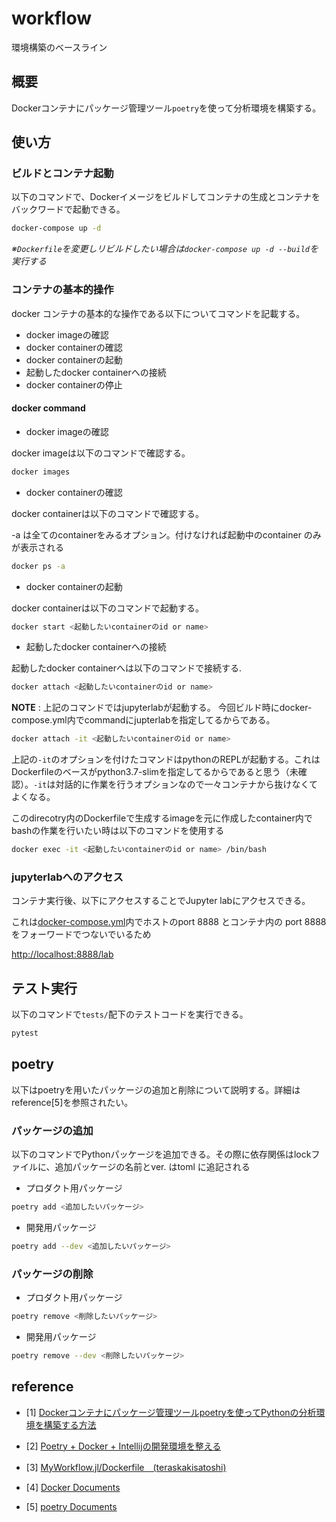 # workflow

環境構築のベースライン

## 概要

Dockerコンテナにパッケージ管理ツール`poetry`を使って分析環境を構築する。

## 使い方

### ビルドとコンテナ起動

以下のコマンドで、Dockerイメージをビルドしてコンテナの生成とコンテナをバックワードで起動できる。

```bash
docker-compose up -d
```

_※`Dockerfile`を変更しリビルドしたい場合は`docker-compose up -d --build`を実行する_

### コンテナの基本的操作

docker コンテナの基本的な操作である以下についてコマンドを記載する。

- docker imageの確認
- docker containerの確認
- docker containerの起動
- 起動したdocker containerへの接続
- docker containerの停止

#### docker command

- docker imageの確認

docker imageは以下のコマンドで確認する。

```bash
docker images
```

- docker containerの確認

docker containerは以下のコマンドで確認する。

-a は全てのcontainerをみるオプション。付けなければ起動中のcontainer のみが表示される

```bash
docker ps -a
```

- docker containerの起動

docker containerは以下のコマンドで起動する。

```bash
docker start <起動したいcontainerのid or name>
```

- 起動したdocker containerへの接続

起動したdocker containerへは以下のコマンドで接続する.

```bash
docker attach <起動したいcontainerのid or name>
```

**NOTE** : 上記のコマンドではjupyterlabが起動する。
今回ビルド時にdocker-compose.yml内でcommandにjupterlabを指定してるからである。

```bash
docker attach -it <起動したいcontainerのid or name>
```

上記の`-it`のオプションを付けたコマンドはpythonのREPLが起動する。これはDockerfileのベースがpython3.7-slimを指定してるからであると思う（未確認）。`-it`は対話的に作業を行うオプションなので一々コンテナから抜けなくてよくなる。

このdirecotry内のDockerfileで生成するimageを元に作成したcontainer内でbashの作業を行いたい時は以下のコマンドを使用する

```bash
docker exec -it <起動したいcontainerのid or name> /bin/bash
```

### jupyterlabへのアクセス

コンテナ実行後、以下にアクセスすることでJupyter labにアクセスできる。

これは[docker-compose.yml](/docker-compose.yml)内でホストのport 8888 とコンテナ内の port 8888 をフォーワードでつないでいるため

[http://localhost:8888/lab](http://localhost:8888/lab)

## テスト実行

以下のコマンドで`tests/`配下のテストコードを実行できる。

```bash
pytest
```

## poetry

以下はpoetryを用いたパッケージの追加と削除について説明する。詳細はreference[5]を参照されたい。

### パッケージの追加

以下のコマンドでPythonパッケージを追加できる。その際に依存関係はlockファイルに、追加パッケージの名前とver. はtoml に追記される

- プロダクト用パッケージ

```bash
poetry add <追加したいパッケージ>
```

- 開発用パッケージ

```bash
poetry add --dev <追加したいパッケージ>
```

### パッケージの削除


- プロダクト用パッケージ

```bash
poetry remove <削除したいパッケージ>
```

- 開発用パッケージ

```bash
poetry remove --dev <削除したいパッケージ>
```

## reference

- [1] [Dockerコンテナにパッケージ管理ツールpoetryを使ってPythonの分析環境を構築する方法](https://qiita.com/yolo_kiyoshi/items/332ae902aeb730fbd068)

- [2] [Poetry + Docker + Intellijの開発環境を整える](https://blog.apitore.com/2020/03/06/poetry-docker-intellij/)

- [3] [MyWorkflow.jl/Dockerfile　(teraskakisatoshi)](https://github.com/terasakisatoshi/MyWorkflow.jl/blob/master/Dockerfile)

- [4] [Docker Documents](https://docs.docker.com/)

- [5] [poetry Documents](https://python-poetry.org/docs/)